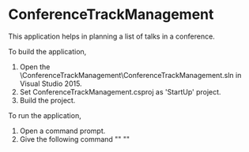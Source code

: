 # ConferenceTrackManagement
This application helps in planning a list of talks in a conference.

To build the application, 
1. Open the \ConferenceTrackManagement\ConferenceTrackManagement.sln in Visual Studio 2015.
2. Set ConferenceTrackManagement.csproj as 'StartUp' project.
3. Build the project.

To run the application,
1. Open a command prompt.
2. Give the following command "<Path to the ConferenceTrackManagement.exe>" "<Path to the input file with the list of talks>"
